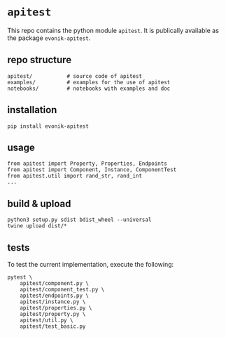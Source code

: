 # `apitest`

This repo contains the python module `apitest`.
It is publically available as the package `evonik-apitest`.

## repo structure

```
apitest/           # source code of apitest
examples/          # examples for the use of apitest
notebooks/         # notebooks with examples and doc
```

## installation

```
pip install evonik-apitest
```

## usage

```
from apitest import Property, Properties, Endpoints
from apitest import Component, Instance, ComponentTest
from apitest.util import rand_str, rand_int
...
```

## build & upload

```
python3 setup.py sdist bdist_wheel --universal
twine upload dist/*
```

## tests

To test the current implementation, execute the following:

```
pytest \
    apitest/component.py \
    apitest/component_test.py \
    apitest/endpoints.py \
    apitest/instance.py \
    apitest/properties.py \
    apitest/property.py \
    apitest/util.py \
    apitest/test_basic.py
```